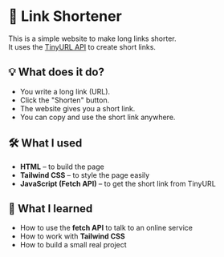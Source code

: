 # 🔗 Link Shortener

This is a simple website to make long links shorter.  
It uses the [TinyURL API](https://tinyurl.com) to create short links.

## 💡 What does it do?

- You write a long link (URL).
- Click the "Shorten" button.
- The website gives you a short link.
- You can copy and use the short link anywhere.

## 🛠️ What I used

- **HTML** – to build the page
- **Tailwind CSS** – to style the page easily
- **JavaScript (Fetch API)** – to get the short link from TinyURL

## 🧠 What I learned

- How to use the **fetch API** to talk to an online service
- How to work with **Tailwind CSS**
- How to build a small real project

